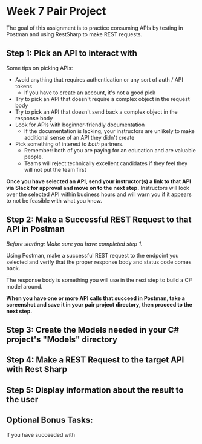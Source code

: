 # Week 7 Pair Project

The goal of this assignment is to practice consuming APIs by testing in Postman and using RestSharp to make REST requests.

## Step 1: Pick an API to interact with

Some tips on picking APIs:

- Avoid anything that requires authentication or any sort of auth / API tokens
    - If you have to create an account, it's not a good pick
- Try to pick an API that doesn't require a complex object in the request body
- Try to pick an API that doesn't send back a complex object in the response body
- Look for APIs with beginner-friendly documentation
    - If the documentation is lacking, your instructors are unlikely to make additional sense of an API they didn't create
- Pick something of interest to _both_ partners. 
    - Remember: both of you are paying for an education and are valuable people. 
    - Teams will reject technically excellent candidates if they feel they will not put the team first

**Once you have selected an API, send your instructor(s) a link to that API via Slack for approval and move on to the next step.** Instructors will look over the selected API within business hours and will warn you if it appears to not be feasible with what you know.

## Step 2: Make a Successful REST Request to that API in Postman

_Before starting: Make sure you have completed step 1._

Using Postman, make a successful REST request to the endpoint you selected and verify that the proper response body and status code comes back.

The response body is something you will use in the next step to build a C# model around.

**When you have one or more API calls that succeed in Postman, take a screenshot and save it in your pair project directory, then proceed to the next step.**

## Step 3: Create the Models needed in your C# project's "Models" directory



## Step 4: Make a REST Request to the target API with Rest Sharp

## Step 5: Display information about the result to the user

## Optional Bonus Tasks:

If you have succeeded with 